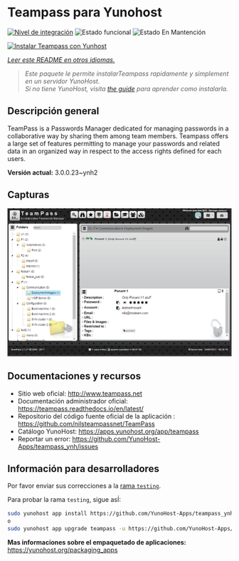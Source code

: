 <!--
Este archivo README esta generado automaticamente<https://github.com/YunoHost/apps/tree/master/tools/readme_generator>
No se debe editar a mano.
-->

# Teampass para Yunohost

[![Nivel de integración](https://dash.yunohost.org/integration/teampass.svg)](https://ci-apps.yunohost.org/ci/apps/teampass/) ![Estado funcional](https://ci-apps.yunohost.org/ci/badges/teampass.status.svg) ![Estado En Mantención](https://ci-apps.yunohost.org/ci/badges/teampass.maintain.svg)

[![Instalar Teampass con Yunhost](https://install-app.yunohost.org/install-with-yunohost.svg)](https://install-app.yunohost.org/?app=teampass)

*[Leer este README en otros idiomas.](./ALL_README.md)*

> *Este paquete le permite instalarTeampass rapidamente y simplement en un servidor YunoHost.*  
> *Si no tiene YunoHost, visita [the guide](https://yunohost.org/install) para aprender como instalarla.*

## Descripción general

TeamPass is a Passwords Manager dedicated for managing passwords in a collaborative way by sharing them among team members.
Teampass offers a large set of features permitting to manage your passwords and related data in an organized way in respect to the access rights defined for each users.


**Versión actual:** 3.0.0.23~ynh2

## Capturas

![Captura de Teampass](./doc/screenshots/screenshot.png)

## Documentaciones y recursos

- Sitio web oficial: <http://www.teampass.net>
- Documentación administrador oficial: <https://teampass.readthedocs.io/en/latest/>
- Repositorio del código fuente oficial de la aplicación : <https://github.com/nilsteampassnet/TeamPass>
- Catálogo YunoHost: <https://apps.yunohost.org/app/teampass>
- Reportar un error: <https://github.com/YunoHost-Apps/teampass_ynh/issues>

## Información para desarrolladores

Por favor enviar sus correcciones a la [rama `testing`](https://github.com/YunoHost-Apps/teampass_ynh/tree/testing).

Para probar la rama `testing`, sigue asÍ:

```bash
sudo yunohost app install https://github.com/YunoHost-Apps/teampass_ynh/tree/testing --debug
o
sudo yunohost app upgrade teampass -u https://github.com/YunoHost-Apps/teampass_ynh/tree/testing --debug
```

**Mas informaciones sobre el empaquetado de aplicaciones:** <https://yunohost.org/packaging_apps>
